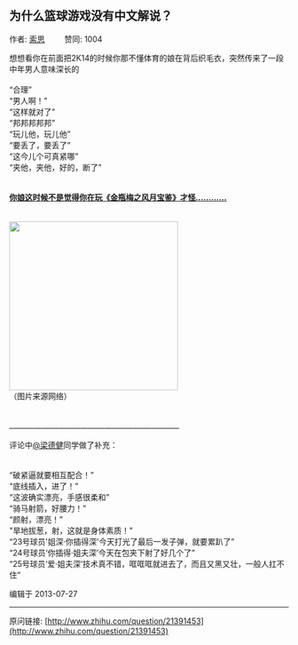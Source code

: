 ## 为什么篮球游戏没有中文解说？

作者: [索思](http://www.zhihu.com/people/suosi)&nbsp;&nbsp;&nbsp;&nbsp;&nbsp;&nbsp;&nbsp;&nbsp; 赞同: 1004


想想看你在前面把2K14的时候你那不懂体育的娘在背后织毛衣，突然传来了一段中年男人意味深长的<br><br>“合理”<br>“男人啊！”<br>“这样就对了”<br>“邦邦邦邦邦”<br>“玩儿他，玩儿他”<br>“要丢了，要丢了”<br>“这今儿个可真紧哪”<br>“夹他，夹他，好的，断了”<br><br><b><u><br>你娘这时候不是觉得你在玩《金瓶梅之风月宝鉴》才怪…………</u></b><br><br><br><img src="http://pic4.zhimg.com/bfdb325845e84e3e05410b663fbe468b_b.jpg" data-rawwidth="304" data-rawheight="376" class="content_image" width="304"><br>（图片来源网络）<br><br><br>________________________________________________<br><br>评论中<a class="member_mention" data-hash="2fb1eec79e44dd8d4dfb9b32d0d16260" href="http://www.zhihu.com/people/2fb1eec79e44dd8d4dfb9b32d0d16260" data-tip="p$b$2fb1eec79e44dd8d4dfb9b32d0d16260">@梁德健</a>同学做了补充：<br><br><br>“破紧逼就要相互配合！”<br>“底线插入，进了！”<br>“这波确实漂亮，手感很柔和”<br>“骑马射箭，好腰力！”<br>“颜射，漂亮！”<br>"旱地拔葱，射，这就是身体素质！"<br>“23号球员'姐深·你插得深'今天打光了最后一发子弹，就要累趴了”<br>“24号球员‘你插得·姐夫深’今天在包夹下射了好几个了”<br>“25号球员‘爱·姐夫深’技术真不错，哐哐哐就进去了，而且又黑又壮，一般人扛不住”



编辑于 2013-07-27



---
原问链接: [http://www.zhihu.com/question/21391453](http://www.zhihu.com/question/21391453)